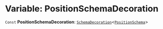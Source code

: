 # Variable: PositionSchemaDecoration

`Const` **PositionSchemaDecoration**: [`SchemaDecoration`](/auto-docs/fixed-layout-editor/interfaces/SchemaDecoration-1.md)<[`PositionSchema`](/auto-docs/fixed-layout-editor/interfaces/PositionSchema.md)>
